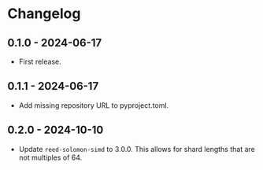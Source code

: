 # Changelog

## 0.1.0 - 2024-06-17
- First release.

## 0.1.1 - 2024-06-17
- Add missing repository URL to pyproject.toml.

## 0.2.0 - 2024-10-10
- Update `reed-solomon-simd` to 3.0.0. This allows for shard lengths that are not multiples of 64.
